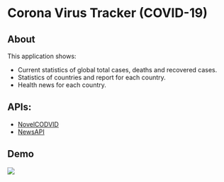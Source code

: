# Corona Virus Tracker (COVID-19)
## About
This application shows:
* Current statistics of global total cases, deaths and recovered cases.
* Statistics of countries and report for each country.
* Health news for each country.
## APIs:
* [NovelCODVID](https://github.com/disease-sh/API)
* [NewsAPI](https://newsapi.org)
## Demo
![](Demo/demo.gif)

